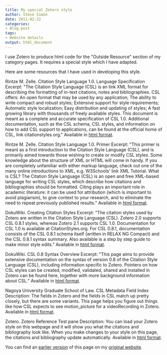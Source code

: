 ```yaml
---
title: My special Zotero style
author: Steve Simon
date: 2011-02-22
categories:
- Blog post
tags:
- Website details
output: html_document
---
```


I use Zotero to produce html code for the "Outside Resource" section of my category pages. It requires a special style which I have adapted.

<!---More--->

Here are some resources that I have used in developing this style.

Rintze M. Zelle. Citation Style Language 1.0. Language Specification Excerpt: "The Citation Style Language (CSL) is an link XML format for describing the formatting of in-text citations, notes and bibliographies. CSL offers: An open format that may be used by any application; The ability to write compact and robust styles; Extensive support for style requirements; Automatic style localization; Easy distribution and updating of styles; A fast growing library with thousands of freely available styles. This document is meant as a complete and accurate specification of CSL 1.0. Additional documentation, such as the CSL schema, CSL styles, and information on how to add CSL support to applications, can be found at the official home of CSL, link citationstyles.org." Available in [html format][zel1].

Rintze M. Zelle. Citation Style Language 1.0. Primer Excerpt: "This primer is meant as a first introduction to the Citation Style Language (CSL), and is primarily aimed towards those wishing to create or modify CSL styles. Some knowledge about the structure of XML or HTML will come in handy. If you are completely unfamiliar with either markup language, check out one of the many online introductions to XML, e.g. W3Schools' link XML Tutorial. What is CSL? The Citation Style Language (CSL) is an open and free XML-based language for writing CSL styles, which describe how citations and bibliographies should be formatted. Citing plays an important role in academic literature: it can be used for attribution (which is important to avoid plagiarism), to give context to your research, and to eliminate the need to repeat previously published results." Available in [html format][zel2].

DokuWiki. Creating Citation Styles Excerpt: "The citation styles used by Zotero are written in the Citation Style Language (CSL). Zotero 2.0 supports CSL 0.8.1 styles, whereas Zotero 2.1 supports CSL 1.0. Documentation for CSL 1.0 is available at CitationStyles.org. For CSL 0.8.1, documentation consists of the CSL 0.8.1 schema itself (written in RELAX NG Compact) and the CSL 0.8.1 syntax summary. Also available is a step by step guide to make minor style edits." Available in [html format][dok1].

DokuWiki. CSL 0.8 Syntax Overview Excerpt: "This page aims to provide extensive documentation on the syntax of version 0.8 of the Citation Style Language (CSL), including information specific to Zotero. Pointers on how CSL styles can be created, modified, validated, shared and installed in Zotero can be found here, together with more background information about CSL."  Available in [html format][dok2].

Nagoya University Graduate School of Law. CSL Metadata Field Index Description: The fields in Zotero and the fields in CSL match up pretty closely, but there are some variants. This page helps you figure out things like how CSL expects to see motion_picture for a videoRecording in Zotero. Available in [html format][nag1].

Zotero. Zotero Reference Test pane Description: You can load your Zotero style on this webpage and it will show you what the citations and bibliography look like. When you make changes to your style on this page, the citations and bibliography update automatically. Available in [html format][zot1].

You can find an [earlier version][sim1] of this page on my [original website][sim2].

[sim1]: http://www.pmean.com/11/ZoteroStyle.html
[sim2]: http://www.pmean.com/original_site.html 

[dok1]: http://www.zotero.org/support/dev/creating_citation_styles
[dok2]: http://www.zotero.org/support/dev/csl_syntax_summary
[nag1]: http://gsl-nagoya-u.net/http/pub/csl-fields/
[zel1]: http://citationstyles.org/downloads/specification.html
[zel2]: http://citationstyles.org/downloads/primer.html
[zot1]: chrome://zotero/content/tools/csledit.xul
